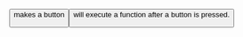 <button> makes a button

<button onclick="<function>"> will execute a function after a button is pressed.